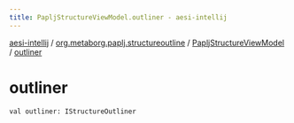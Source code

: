 ```yaml
---
title: PapljStructureViewModel.outliner - aesi-intellij
---
```


[aesi-intellij](../../index.html) / [org.metaborg.paplj.structureoutline](../index.html) / [PapljStructureViewModel](index.html) / [outliner](.)

# outliner

`val outliner: IStructureOutliner`